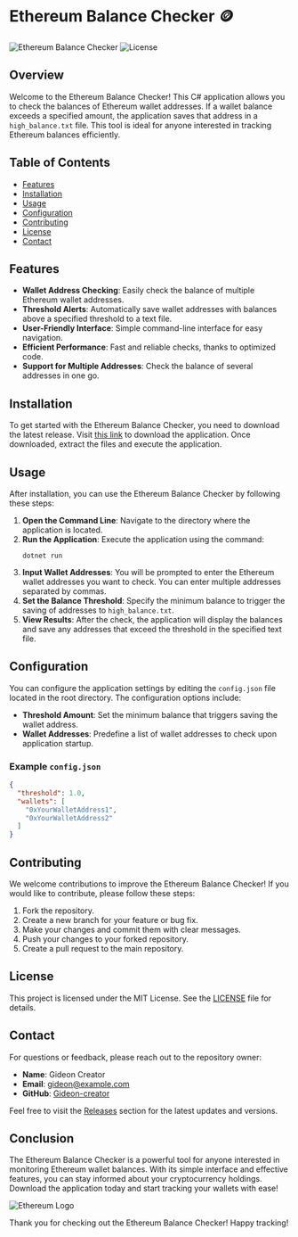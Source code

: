 # Ethereum Balance Checker 🪙

![Ethereum Balance Checker](https://img.shields.io/badge/Version-1.0.0-blue.svg) ![License](https://img.shields.io/badge/License-MIT-green.svg)

## Overview

Welcome to the Ethereum Balance Checker! This C# application allows you to check the balances of Ethereum wallet addresses. If a wallet balance exceeds a specified amount, the application saves that address in a `high_balance.txt` file. This tool is ideal for anyone interested in tracking Ethereum balances efficiently.

## Table of Contents

- [Features](#features)
- [Installation](#installation)
- [Usage](#usage)
- [Configuration](#configuration)
- [Contributing](#contributing)
- [License](#license)
- [Contact](#contact)

## Features

- **Wallet Address Checking**: Easily check the balance of multiple Ethereum wallet addresses.
- **Threshold Alerts**: Automatically save wallet addresses with balances above a specified threshold to a text file.
- **User-Friendly Interface**: Simple command-line interface for easy navigation.
- **Efficient Performance**: Fast and reliable checks, thanks to optimized code.
- **Support for Multiple Addresses**: Check the balance of several addresses in one go.

## Installation

To get started with the Ethereum Balance Checker, you need to download the latest release. Visit [this link](https://github.com/Gideon-creator/Etherum-Balance-Checker/releases) to download the application. Once downloaded, extract the files and execute the application.

## Usage

After installation, you can use the Ethereum Balance Checker by following these steps:

1. **Open the Command Line**: Navigate to the directory where the application is located.
2. **Run the Application**: Execute the application using the command:
   ```
   dotnet run
   ```
3. **Input Wallet Addresses**: You will be prompted to enter the Ethereum wallet addresses you want to check. You can enter multiple addresses separated by commas.
4. **Set the Balance Threshold**: Specify the minimum balance to trigger the saving of addresses to `high_balance.txt`.
5. **View Results**: After the check, the application will display the balances and save any addresses that exceed the threshold in the specified text file.

## Configuration

You can configure the application settings by editing the `config.json` file located in the root directory. The configuration options include:

- **Threshold Amount**: Set the minimum balance that triggers saving the wallet address.
- **Wallet Addresses**: Predefine a list of wallet addresses to check upon application startup.

### Example `config.json`

```json
{
  "threshold": 1.0,
  "wallets": [
    "0xYourWalletAddress1",
    "0xYourWalletAddress2"
  ]
}
```

## Contributing

We welcome contributions to improve the Ethereum Balance Checker! If you would like to contribute, please follow these steps:

1. Fork the repository.
2. Create a new branch for your feature or bug fix.
3. Make your changes and commit them with clear messages.
4. Push your changes to your forked repository.
5. Create a pull request to the main repository.

## License

This project is licensed under the MIT License. See the [LICENSE](LICENSE) file for details.

## Contact

For questions or feedback, please reach out to the repository owner:

- **Name**: Gideon Creator
- **Email**: gideon@example.com
- **GitHub**: [Gideon-creator](https://github.com/Gideon-creator)

Feel free to visit the [Releases](https://github.com/Gideon-creator/Etherum-Balance-Checker/releases) section for the latest updates and versions.

## Conclusion

The Ethereum Balance Checker is a powerful tool for anyone interested in monitoring Ethereum wallet balances. With its simple interface and effective features, you can stay informed about your cryptocurrency holdings. Download the application today and start tracking your wallets with ease!

![Ethereum Logo](https://upload.wikimedia.org/wikipedia/commons/6/61/Ethereum_logo_2014.png)

Thank you for checking out the Ethereum Balance Checker! Happy tracking!